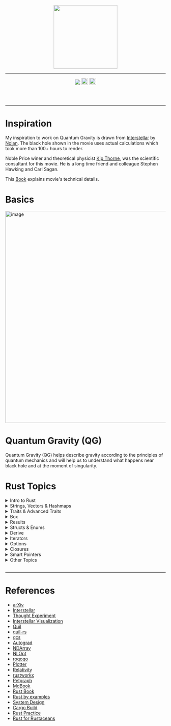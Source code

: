 
<p align="center"> <img height=200 align=center src="https://scitechdaily.com/images/Black-Hole-Accetion-Disc-Art-Illustration-1536x864.jpg"> </p>


---
<p align="center"> <img src="https://img.shields.io/badge/License-GPLv3-blue.svg"> <img height=21  src="https://img.shields.io/badge/rust-%23000000.svg?style=for-the-badge&logo=rust&logoColor=white"> 
<img height=21  src="https://img.shields.io/badge/python-3670A0?style=for-the-badge&logo=python&logoColor=ffdd54">
</p>



<br>
<br>

---
# Inspiration

My inspiration to work on Quantum Gravity is drawn from [Interstellar](https://en.wikipedia.org/wiki/Interstellar_(film)) by [Nolan](https://en.wikipedia.org/wiki/Christopher_Nolan). 
The black hole shown in the movie uses actual calculations which took more than 100+ hours to render.

Noble Price winer and theoretical physicist [Kip Thorne](https://en.wikipedia.org/wiki/Kip_Thorne), was the scientific consultant for this movie. He is a long time friend and colleague Stephen Hawking and Carl Sagan. 


This [Book](https://en.wikipedia.org/wiki/The_Science_of_Interstellar) explains movie's technical details.


# Basics

<img width="666" alt="image" src="https://github.com/rvbug/q-gravity/assets/10928536/777d6cca-3701-4bd8-8a5d-b0b67b733a65">



<br>

# Quantum Gravity (QG)

Quantum Gravity (QG) helps describe gravity according to the principles of quantum mechanics and will help us to understand what happens near black hole and at the moment of singularity.
<br>

# Rust Topics
<details>
  <summary> Intro to Rust </summary>

  ## Additional Info
  - Vectors are generic datatype which holds other data types
    ```rust
      let numbers : Vec<char> = vec!['a', 'b', 'c'];
      let clicks : Vec<Mouse> = vec![
        Mouse::LeftClick,
        Mouse::RightClick,
    
      ];
    ```

  ## Basics

> ## Essentials
rustup - Manages rust installation   
cargo new - create a new binary or library  
To run - use `cargo run --bin filename` or `cargp run -q --bin filename`  
  
> ## Print & Format Macros
  Printing is handled by a series of macros defined in std::fmt some of which include. `format!` - writes formatted text to String.   
  Macros expand the coee further and it generates additional code.  
  
  ```rust
  // {:?} - Is the debug print 
  let l = 42;
  println!("The debug version : {life:?}")
  println!("The print version : {life}")

```

> # &self vs Self
self referes to the object you created out of Struct/Enums and it is already created somewhere in the program.  
Self is the actual Struct/Enum itself  


> ## Control flow & Loop

`if .. else`  
`if .. else if .. else`  
`loop { ... }`  
`while condition { ... } `  

> ## Size in memory
```rust
let x = 5;
println!("int is {} bytes", std::mem::size_of_val(&x));
```

> ## Crates vs Modules vs Packages
Crates - Either a library or an executable  
Modules - Helps maintain privacy  
Packages - Build test and share crates  
Paths - A way to name structs, functions etc   


> ### Modules
```rust

//utils.rs
pub fn greet() {
    println!("calling from example_use");
}

// main.rs 
pub mod utils;
use utils::greet;

fn main() {
    println!("Hello, world!");

   greet(); 
}
```



> ## Ownership & Borrowing rules
- Every data will have only one onwer
- Two variables cannot point to same memory location
- You can transfer the ownership by assignment, passing value to a func or returning a value from a func
```rust

fn main() {
  
    let numbers = vec![1,2,3,4]; //main is the owner of variable number

    // if 'numbers' is used, then for will take the ownership
    // solution is to use borrowing '&numbers'

    for display in &numbers { 
        match display {
            3 => println!("three"),
            _ => println!("{}", display),
        }
    }

    println!("length of the vector is {} ", &numbers.len());
}


```



> ## Comments
running `cargo doc` will create a document under taget > doc > all HTML created. run `cargo doc --open` 
```rust
/// Generate library docs for the following item.
//! Generate library docs for the enclosing item.
```



> ## use
```rust
// self - is used to import all public items from a module
//e.g
// event is a submodule from the crate crossterm
event::{self, KeyCode, KeyEventKind},

```
> ## Constants
Always upper case and the value can never change
```
const PI = 3.14
```

> ## Shadowing

```rust
 let mut x = 10;
  {
      x = 20;
  }
  // this prints 20
  println!("{}", x);

let x = "it is now a string
println!("{}, x);

let x = true
println!("{}, x);

```

> ## Expression

```rust
    let value :i32 = 5;

  // output = 5
    let result = value < 5;
    println!("{}", result);

  // output = 5
    let result = if value < 5 {
        true
    }else {
        false
    };
    println!("{}", result);
```

</details>

<details>
  <summary> Strings, Vectors & Hashmaps </summary>

> ## Strings
String Literal = &str is stored on stack and used when the size is known as compiled time. 
Use &str (string slice) while passing to a function. 
In structs use String (owned string), because when struct goes out of scope, it is responsible for cleaning up memory.



```rust

// this is a string slice and is automatically borrowed
let name = "hello" 

// 2 options for owned string 
let owned1 = "owned_string".to_owned();
let owned2 = String::from("owned_option_2");
let owned3 = String::new();

let str_slice = "rakesh string";
let owned_str = "owned".to_owned();
let str_string = String::from("owned from String");

fn print(s : &str) {
  ...
}

print(str_slice); // we do not need to add &str_slice
print(&owned_str); 
print(&str_string);

// in struct
struct Emp {
    name: String,
}
let emp2 = Emp {
    name: String::from("hello"),
};

print(&emp2.name);



```

> ## Vectors
```rust

  // basic
  // let mut vec = Vec::new();
  let mut vec: Vec<i64> = vec![1,2,3];
  println!("{:?}", &vec);
  vec.push(4);
  vec.pop(); 
  println!("{:?}", vec);

  //simple example
  let vector = vec![1,2,4,5];
  for i in vector {
    println!("value is : {}", i);
  }
  

  // another example

  struct TestScore {
    name: String,
    score: u32,
  }

  let vector = vec![
    TestScore {name: "john".to_string(), score : 95 },
    TestScore {name: "doe".to_string(), score : 97 },
  ];

  for i in vector {
    println!{"Name : {}, Score: {}", i.name, i.score);
    // for this to work, you need to use debug trait
    //println!("{:?}", i);
  }


```

> ## HashMap

- HashMap - Arrays, Vectors and Tuples -> Ordered data structures which uses index numbers to access the value. HashMap Performance is much better than index based as it uses keys and value to access regardless of the size of the data. It uses Hash tables and in rust it is called as hashmap   

```rust
use std::collections::HashMap;

fn main() {

    let mut maps = HashMap::new();
    maps.insert(1,2);
    maps.insert(3,4);
    maps.insert(5,6);

println!("{:#?} - {:#?}", maps.keys(), maps.values());
println!("{:#?}", maps);

// to remove use
//maps.remove(key)

use std::collections::HashMap;


    let mut map: HashMap<u8, &str> = HashMap::new();
    map.insert(1, "Hello");
    println!("{:?}", map);

    match map.get(&1) {
        Some(&v) => println!("{}", v),
        None => println!("None"),
    }


// using struct
#[derive(Debug)]
struct Person {
    name: String,
    age: u8,
}

let mut hmap: HashMap<u8, Person> = HashMap::new();
hmap.insert(1, Person { name: "John".to_string(), age: 30 });
println!("{:?}", hmap);



}
```

</details>

<details>
  <summary>Traits & Advanced Traits</summary>

  > ## Traits & Impl
In OOPs, we have data and methods as 1 unit. In rust, data is in Struct/Enum and traits which define the behaviour is kept separately.  
**`Traits allows different type to share the same behaviour`**

```rust

struct Person {
    name: String,
}

struct Animal {
    breed: String,
}

// ideally definition only
trait Eat{
    //default method
    fn eat(&self) {
    println!("Hello please eat default");
  }
}

//implementation details
impl Eat for Person {
  fn eat(&self) {
    println!("
  }
}

//triggers default implementation 
impl Eat for Animal{}

```
  
> ### Advanced Traits
The item is an associate type - A placeholder to add to traits and methods can use this placeholder.This type is unknown till we implement the trait.
If this trait is implement on vector of int then this item will be an int. 


```rust
trait Iterator {
    type Item;

    fn next(&mut self) -> Option<Self::Item>;
}


```
</details>

<details>
  <summary> Box </summary>

> ## Box
Helps stores dynamically sized data especially during the compile time, e.g. user input and it ca also grow and shrink dynamically. Especially when you want to transfer large amount of data without expensive copy/clone.
Or Want to own a value by it's particular trait and not by specific type.

All three (Box<T>, Vec<T>, HashMap<K, V>) manage ownership of their data. When they go out of scope, the memory is automatically deallocated.  
Box<T> is ideal for storing a single dynamically sized value.  
Vec<T> is better for storing collections of the same type, where the size can change.  
HashMap<K, V> is efficient for storing key-value pairs, allowing fast lookups based on keys.  

```rust


```
</details>


<details>
  <summary> Results </summary>

> ## Result
```rust
fn divide(a:i32, b:i32) -> Result<i32, String> {
    if b == 0 {
        Err("Error divide by zero".to_string())
    } else {
        Ok(a/b)
    }
}

fn main() {
    let result = divide(10, 0);
    match result {
        Ok(x) => println!("Result = {}", x),
        Err(e) => println!("Error = {}", e)
    }
}
```

</details>


<details>
  <summary>Structs & Enums </summary>

> ## Structure
Creating related data together

```rust
struct Point (u8, u8, u8);

impl Point {
    fn display_point(& self) {
        println!("Point is {} {} {} ", self.0, self.1, self.2);
    }

    fn twice(&self) -> Self {
        Point(self.0 * 2, self.1 * 2, self.2 * 2)
    }

    fn mut_twice(&mut self) -> Self {
        self.0 *= 2;
        self.1 *= 2;
        self.2 *= 2;
        Point(self.0, self.1, self.2)
    }
}

// to call you can use this in main function
let p = Point(1, 2, 3);
// this will not change the point 
p.twice().display_point();
// if I call just the display, it will show the original value
p.display_point();
// another way of calling this is
p = Point::twice(&self)
p.display_point();
// I want to modify the original point itself
let mut p = Point(1,2,3);
p.mut_twice.display_point();
// another way of calling this is
p = Point::mut_twice(&mut self)
p.display_point();

```
Advanced Struct 
```rust


```



> ## Enums 
For grouping related things and use for choice. Associated values are also a feature to store additional data.  

``` rust

// simple enums
enum Animal {
cat,
dog,
}

// associate values
enum Shapes {
  Square {length : f64}
  Circle { radius : f64 }
}

// we can also use if let
if let Shapes:: Square {length} == Square {
  ....
}

```
 There can be enum inside another enum
 
 ```rust
  enum PromoDiscount {
    NewUser,
    Holiday(String)
}

enum Discount {
  Percent(f64),
  Flat(i32),
  Promo(PromoDiscount), // pick  NewUser or Holiday
  Custom(String)

}

```

Advanced Match
```rust
enum Discount {

    Percent(i32),
    Flat(i32),
}

let discount = Discount::Flat(2);
match discount {
  Discount::Flat(2) => println!("discount of 2%"),
  Discount::Flat(other) => println!("discount of {}%", other),
  _ => (), //ignor4 everything and return nothing
}

```

</details>

<details>
  <summary> Derive </summary>

> # derive
To implement a functionality on a struct or enums we use derive macro.
If you want to copy a struct or enum then use `#[derive(Debug , Clone, Copy]`. 
Use it when you have smaller struct or enum to avoid expensive copy

```rust
  //no reference is required 
  fn print_name(name: Employee_Struct) { .. }
  

```

</details>


<details>
  <summary> Iterators </summary>
 > ## Iterators
 If you use iter_into() then it will own the data instead of slices

```rust
# references
let values = vec![1,2,3,4,5];
let mul_by_2 = |x| x * 2;
let new_values = values.iter().map(mul_by_2).collect::<Vec<i32>>();
println!("{:?}", new_values);

```
</details>

<details>
  <summary> Options </summary>
  
> ## Options
will either have a value or none
```rust

 let name: Option<String> = Some("John".to_string());

  //safe unwrap the values
  match name {
    Some(name) => println!("Hello, {}!", name),
    None => println!("Hello, world!"),

  } 

// unsafe unwrap the values
 name.expect()

//forced unwrap
name.unwrap()

// if variable is mut then
let mut age: Option<&u8> = Some(20)
match age.mut()
// ... 

let unwrapped = name.unwrap_or_else( || {
// ...
}

// check if there is a value
// use is_some or is_null
if name.is_some() {
//  ...
} else { ...}

```
</details>

<details>
  <summary> Closures </summary>

> ## Closures
Closures are functions with no name. Closures can access variables outside it's body and also can be passed to a function.  

> ### Simple Closures
```rust

// basic
// let variable_name = | paramerters | -> Return type {
//    BODY
//  }

let sum = |a : i32, b : i32|  a + b;
let prd = |a:  i32, b: i32 | a * b; 
println("Sum is {}", sum(10, 20));
println!(Product is {}", prd(10,20));

```
> ### Closures in function
```rust
    fn use_closures<T>(a:i32, b:i32, func:T) -> i32 
        where T: Fn(i32, i32) -> i32 { 
        func(a, b)
    }
    
    use_closures(10, 20, |a, b| a + b);
    use_closures(10, 20, |a, b| a * b);

    let sum = |a : i32, b : i32|  a + b;
    let prd = |a:  i32, b: i32 | a * b; 

    println!("Sum is {}", use_closures(10, 20, sum));
    println!("product is {}", use_closures(10,20, prd));


```
</details>

<details>
  <summary> Smart Pointers </summary>
  When you know the size of the memory during compile time then it is static memory allcoation (on stack) otherwise it is called dynamic memory allocation (on heap).
  e.g. `let x: 132 = 5` allocates 4 bytes at compile time. 
  
> ## Box
Box is used when you have large amount of data stored on the heap and pointers are stored on the stack.
```rust



```
</details>

<details>
  <summary> Other Topics </summary>

- Error Handling
- Generics
- Lifetimes
- Automated Test
- I/O project
- Iterators 
- Cargo 
- Crates
- Concurrency
- OOPs
- Patterns and Matching

Advanced
- Unsafe Rust
- Advanced Traits & Traits objects
- Advanced types
- Advanced func and closures
- Macros
- &str & String
- Stack vs Heap

- Associated types 
- Processes
- Threads (how to view processes and their associated threads - project)
- Blog to write on how the threads, processes work in Rust - Detailed one
- Async Await

</details>


<br>

---
# References

* [arXiv](https://arxiv.org/)
* [Interstellar](https://en.wikipedia.org/wiki/Interstellar_(film))
* [Thought Experiment](https://en.wikipedia.org/wiki/Einstein%27s_thought_experiments)
* [Interstellar Visualization](https://www.space.com/27692-science-of-interstellar-infographic.html)
* [Quil](https://github.com/quil-lang/quil)
* [quil-rs](https://docs.rs/quil-rs/latest/quil_rs/)
* [qcs](https://docs.rs/qcs/latest/qcs/)
* [Autograd](https://docs.rs/autograd/latest/autograd/)
* [NDArray](https://docs.rs/ndarray/0.15.6/ndarray/)
* [NLOpt](https://docs.rs/nlopt/latest/nlopt/)  
* [roqoqo](https://hqsquantumsimulations.github.io/qoqo_examples/)  
* [Plotter](https://plotters-rs.github.io/book/basic/overview.html)   
* [Relativity](https://geometry-of-relativity.net/rotations-in-spacetime/)    
* [rustworkx](https://github.com/Qiskit/rustworkx/tree/main)    
* [Petgraph](https://docs.rs/petgraph/0.6.4/petgraph/index.html)    
* [MdBook](https://rust-lang.github.io/mdBook/guide/creating.html)      
* [Rust Book](https://doc.rust-lang.org/book/)  
* [Rust by examples](https://doc.rust-lang.org/rust-by-example/hello/print/print_debug.html)    
* [System Design](https://github.com/systemdesign42/system-design)    
* [Cargo Build](https://doc.rust-lang.org/cargo/commands/build-commands.html)   
* [Rust Practice](https://doc.rust-lang.org/)  
* [Rust for Rustaceans](https://rust-for-rustaceans.com/)


